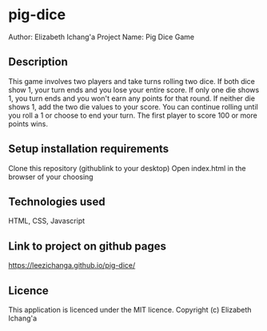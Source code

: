 # pig-dice
Author: Elizabeth Ichang'a
Project Name: Pig Dice Game
## Description
This game involves two players and take turns rolling two dice. If both dice show 1, your turn ends and you lose your entire score. If only one die shows 1, you turn ends and you won't earn any points for that round. If neither die shows 1, add the two die values to your score. You can continue rolling until you roll a 1 or choose to end your turn. The first player to score 100 or more points wins.
## Setup installation requirements
Clone this repository (githublink to your desktop)
Open index.html in the browser of your choosing
## Technologies used
HTML, CSS, Javascript
## Link to project on github pages
https://leezichanga.github.io/pig-dice/
## Licence
This application is licenced under the MIT licence.
Copyright (c) Elizabeth Ichang'a



